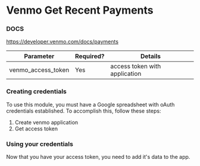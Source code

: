 # Venmo Get Recent Payments

### DOCS
https://developer.venmo.com/docs/payments

Parameter|Required?|Details
---------|---------|-------
venmo_access_token | Yes | access token with application

### Creating credentials

To use this module, you must have a Google spreadsheet with oAuth
credentials established.  To accomplish this, follow these steps:

1. Create venmo application
1. Get access token 

### Using your credentials

Now that you have your access token, you need to add it's data to the app.
